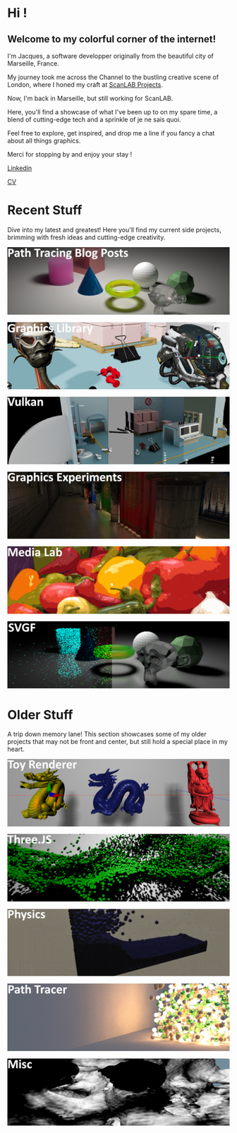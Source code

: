 
# Hi !

## Welcome to my colorful corner of the internet! 

I'm Jacques, a software developper originally from the beautiful city of Marseille, France. 

My journey took me across the Channel to the bustling creative scene of London, where I honed my craft at [ScanLAB Projects](https://scanlabprojects.co.uk/). 

Now, I'm back in Marseille, but still working for ScanLAB.

Here, you'll find a showcase of what I've been up to on my spare time, a blend of cutting-edge tech and a sprinkle of je ne sais quoi. 

Feel free to explore, get inspired, and drop me a line if you fancy a chat about all things graphics. 

Merci for stopping by and enjoy your stay !

[Linkedin](https://www.linkedin.com/in/jacques-pillet-87bb5697/)

[CV](https://github.com/jacquespillet/jacquespillet.github.io/raw/main/CV%20Jacques.pdf)


# Recent Stuff

Dive into my latest and greatest! Here you'll find my current side projects, brimming with fresh ideas and cutting-edge creativity.


[![Path Tracing Blog Posts](Images/Home/GPUPT.png)](GPUPT)

[![Graphics Library (gfx)](Images/Home/gfx.PNG)](gfx)

[![Vulkan](Images/Home/vulkan.PNG)](Vulkan)

[![Graphics Experiments](Images/Home/Experiments.PNG)](Experiments)

[![Media Lab](Images/Home/Lab.PNG)](Lab)

[![SVGF](Images/Home/SVGF.PNG)](SVGF)


# Older Stuff

A trip down memory lane! This section showcases some of my older projects that may not be front and center, but still hold a special place in my heart.

[![Toy Engine](Images/Home/Kikoo.PNG)](Engine)

[![ThreeJS Experiments](Images/Home/Three.PNG)](Threejs)

[![Physics Experiments](Images/Home/Physics.PNG)](Physics)

[![Path Tracer](Images/Home/PT.PNG)](PathTracing)

[![Misc](Images/Home/Misc.PNG)](Misc)